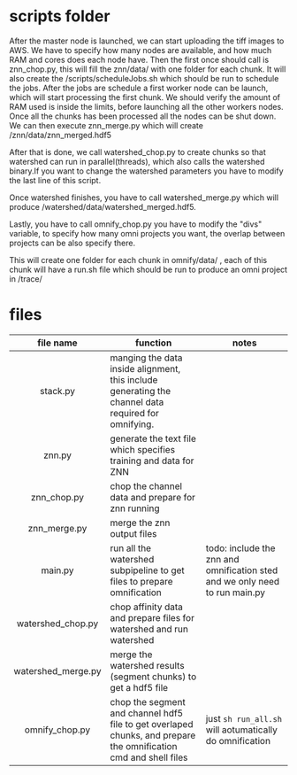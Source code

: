 scripts folder
==============

After the master node is launched, we can start uploading the tiff images to AWS.
We have to specify how many nodes are available, and how much RAM and cores does each node have.
Then the first once should call is znn_chop.py, this will fill the znn/data/ with one folder for each chunk.
It will also create the /scripts/scheduleJobs.sh which should be run to schedule the jobs. After the jobs are schedule a first worker node can be launch, which will start processing the first chunk. We should verify the amount of RAM used is inside the limits, before launching all the other workers nodes.
Once all the chunks has been processed all the nodes can be shut down.
We can then execute znn_merge.py which will create /znn/data/znn_merged.hdf5

After that is done, we call watershed_chop.py to create chunks so that watershed can run in parallel(threads), which also calls the watershed binary.If you want to change the watershed parameters you have to modify the last line of this script.

Once watershed finishes, you have to call watershed_merge.py which will produce /watershed/data/watershed_merged.hdf5.

Lastly, you have to call omnify_chop.py you have to modify the "divs" variable, to specify how many omni projects you want, the overlap between projects can be also specify there.

This will create one folder for each chunk in omnify/data/ , each of this chunk will have a run.sh file which should be run to produce an omni project in /trace/

files
======
|file name|function|notes|
|:-------:|----------------------------------|-----------------------------------|
|stack.py|manging the data inside alignment, this include generating the channel data required for omnifying.||
|znn.py|generate the text file which specifies training and data for ZNN||
|znn_chop.py|chop the channel data and prepare for znn running||
|znn_merge.py|merge the znn output files||
|main.py|run all the watershed subpipeline to get files to prepare omnification|todo: include the znn and omnification sted and we only need to run main.py|
|watershed_chop.py|chop affinity data and prepare files for watershed and run watershed||
|watershed_merge.py|merge the watershed results (segment chunks) to get a hdf5 file||
|omnify_chop.py|chop the segment and channel hdf5 file to get overlaped chunks, and prepare the omnification cmd and shell files|just ```sh run_all.sh``` will aotumatically do omnification|
